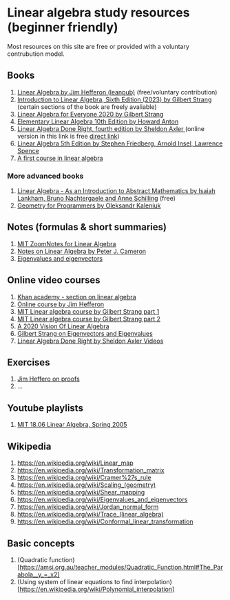 # Linear algebra study resources (beginner friendly)

Most resources on this site are free or provided with a voluntary contrubution model.

## Books

1. [Linear Algebra by Jim Hefferon (leanpub)](https://leanpub.com/linalgebra) (free/voluntary contribution)
2. [Introduction to Linear Algebra, Sixth Edition (2023) by Gilbert Strang](https://math.mit.edu/~gs/linearalgebra/ila6/indexila6.html) (certain sections of the book are freely avaliable)
3. [Linear Algebra for Everyone 2020 by Gilbert Strang](https://math.mit.edu/~gs/everyone/)
4. [Elementary Linear Algebra 10th Edition by Howard Anton](https://www.amazon.com/Elementary-Linear-Algebra-Howard-Anton/dp/0470458216)
5. [Linear Algebra Done Right, fourth edition by Sheldon Axler ](https://linear.axler.net/) (online version in this link is free [direct link](https://link.springer.com/content/pdf/10.1007/978-3-031-41026-0.pdf))
6. [Linear Algebra 5th Edition by Stephen Friedberg, Arnold Insel, Lawrence Spence](https://www.amazon.com/Linear-Algebra-5th-Stephen-Friedberg/dp/0134860241)
7. [A first course in linear algebra](http://linear.ups.edu/html/fcla.html)

### More advanced books

1. [Linear Algebra - As an Introduction to Abstract Mathematics by Isaiah Lankham, Bruno Nachtergaele and Anne Schilling](https://www.math.ucdavis.edu/%7Eanne/linear_algebra/) (free)
2. [Geometry for Programmers by Oleksandr Kaleniuk](https://www.manning.com/books/geometry-for-programmers)

## Notes (formulas & short summaries)

1. [MIT ZoomNotes for Linear Algebra](https://ocw.mit.edu/courses/res-18-010-a-2020-vision-of-linear-algebra-spring-2020/resources/zoomnotes_18-010/)
2. [Notes on Linear Algebra by Peter J. Cameron](https://webspace.maths.qmul.ac.uk/p.j.cameron/notes/linalg.pdf)
3. [Eigenvalues and eigenvectors](https://courses.engr.illinois.edu/cs357/sp2020/notes/ref-12-eigen.html)

## Online video courses

1. [Khan academy - section on linear algebra](https://www.khanacademy.org/math/linear-algebra)
2. [Online course by Jim Hefferon](https://www.youtube.com/playlist?list=PLwF3A0R8OzMoMlE1-SaEh8h9VqUlO-r52)
3. [MIT Linear algebra course by Gilbert Strang part 1](https://ocw.mit.edu/courses/18-06sc-linear-algebra-fall-2011/)
4. [MIT Linear algebra course by Gilbert Strang part 2](https://ocw.mit.edu/courses/18-06-linear-algebra-spring-2010/video_galleries/video-lectures/)
5. [A 2020 Vision Of Linear Algebra](https://ocw.mit.edu/courses/res-18-010-a-2020-vision-of-linear-algebra-spring-2020/video_galleries/videos/)
6. [Gilbert Strang on Eigenvectors and Eigenvalues](https://ocw.mit.edu/courses/res-18-009-learn-differential-equations-up-close-with-gilbert-strang-and-cleve-moler-fall-2015/pages/differential-equations-and-linear-algebra/eigenvalues-and-eigenvectors/)
7. [Linear Algebra Done Right by Sheldon Axler Videos](https://linear.axler.net/LADRvideos.html)

## Exercises

1. [Jim Heffero on proofs](https://jheffero.w3.uvm.edu/proofs/ibl-compact.pdf)
2. ...

## Youtube playlists

1. [MIT 18.06 Linear Algebra, Spring 2005](https://www.youtube.com/watch?v=ZK3O402wf1c&list=PL49CF3715CB9EF31D)

## Wikipedia

1. https://en.wikipedia.org/wiki/Linear_map
2. https://en.wikipedia.org/wiki/Transformation_matrix
3. https://en.wikipedia.org/wiki/Cramer%27s_rule
4. https://en.wikipedia.org/wiki/Scaling_(geometry)
5. https://en.wikipedia.org/wiki/Shear_mapping
6. https://en.wikipedia.org/wiki/Eigenvalues_and_eigenvectors
7. https://en.wikipedia.org/wiki/Jordan_normal_form
8. https://en.wikipedia.org/wiki/Trace_(linear_algebra)
9. https://en.wikipedia.org/wiki/Conformal_linear_transformation

## Basic concepts

1. (Quadratic function)[https://amsi.org.au/teacher_modules/Quadratic_Function.html#The_Parabola__y_=_x2]
2. (Using system of linear equations to find interpolation)[https://en.wikipedia.org/wiki/Polynomial_interpolation]
